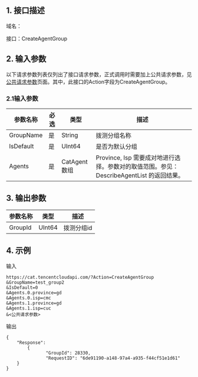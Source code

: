 ## 1. 接口描述

域名：

接口：CreateAgentGroup


## 2. 输入参数

以下请求参数列表仅列出了接口请求参数，正式调用时需要加上公共请求参数，见<a href="/doc/api/405/公共请求参数" title="公共请求参数">公共请求参数</a>页面。其中，此接口的Action字段为CreateAgentGroup。

### 2.1输入参数

| 参数名称             | 必选   | 类型      | 描述                                       |
| ---------------- | ---- | ------ | ---------------------------------------- |
| GroupName        | 是    | String | 拨测分组名称                           |
| IsDefault        | 是    | UInt64    | 是否为默认分组                  |
| Agents| 是    | CatAgent数组 | Province, Isp 需要成对地进行选择。参数对的取值范围。参见：DescribeAgentList 的返回结果。           |

#### 

## 3. 输出参数

| 参数名称    | 类型       | 描述                  |
| ------- | -------- | ------------------- |
| GroupId | UInt64 | 拨测分组id              |


## 4. 示例

输入

```
https://cat.tencentcloudapi.com/?Action=CreateAgentGroup
&GroupName=test_group2
&IsDefault=0
&Agents.0.province=gd
&Agents.0.isp=cmc
&Agents.1.province=gd
&Agents.1.isp=cuc
&<公共请求参数>
```

输出

```
{
	"Response": 
        {	
               "GroupId": 28330,
               "RequestID": "6de91190-a148-97a4-a935-f44cf51e1d61"
	}	
}
```
